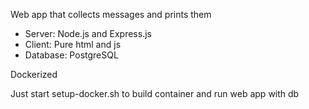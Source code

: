 Web app that collects messages and prints them

<ul>
    <li>Server: Node.js and Express.js</li>
    <li>Client: Pure html and js</li>
    <li>Database: PostgreSQL</li>
</ul>

Dockerized

Just start setup-docker.sh to build container and run web app with db
